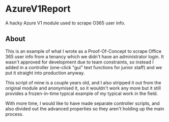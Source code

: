 # AzureV1Report
A hacky Azure V1 module used to scrape O365 user info.

## About
This is an example of what I wrote as a Proof-Of-Concept to scrape Office 365 user info from a tenancy which we didn't have an administrator login.
It wasn't approved for development due to team constraints, so instead I added in a controller (one-click "gui" text functions for junior staff) and we put it straight into production anyway.

This script of mine is a couple years old, and I also stripped it out from the original module and anonymised it, so it wouldn't work any more but it still provides a frozen-in-time typical example of my typical work in the field.

With more time, I would like to have made separate controller scripts, and also divided out the advanced properties so they aren't holding up the main process.
